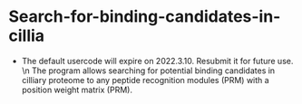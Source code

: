 # Search-for-binding-candidates-in-cillia
* The default usercode will expire on 2022.3.10. Resubmit it for future use. \n
The program allows searching for potential binding candidates in cilliary proteome to any peptide recognition modules (PRM) with a position weight matrix (PRM).
